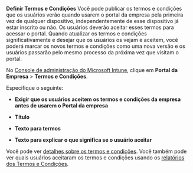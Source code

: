 **Definir Termos e Condições** Você pode publicar os termos e condições que os usuários verão quando usarem o portal da empresa pela primeira vez de qualquer dispositivo, independentemente de esse dispositivo já estar inscrito ou não. Os usuários deverão aceitar esses termos para acessar o portal. Quando atualizar os termos e condições significativamente e desejar que os usuários os vejam e aceitem, você poderá marcar os novos termos e condições como uma nova versão e os usuários passarão pelo mesmo processo da próxima vez que visitam o portal.

No [Console de administração do Microsoft Intune](http://manage.microsoft.com), clique em **Portal da Empresa** &gt; **Termos e Condições**.

Especifique o seguinte:

-   **Exigir que os usuários aceitem os termos e condições da empresa antes de usarem o Portal da empresa**

-   **Título**

-   **Texto para termos**

-   **Texto para explicar o que significa se o usuário aceitar**

Você pode ver [detalhes sobre os termos e condições](https://technet.microsoft.com/library/mt405893.aspx).  Você também pode ver quais usuários aceitaram os termos e condições usando os [relatórios dos Termos e Condições](https://technet.microsoft.com/library/dn646977.aspx).



<!--HONumber=Jan17_HO1-->


